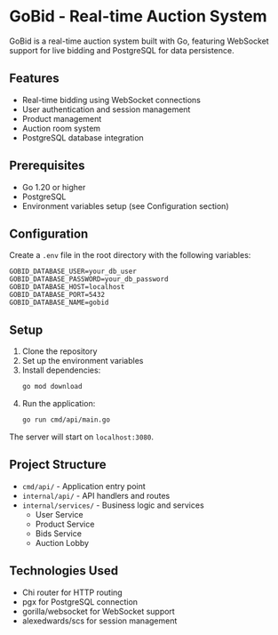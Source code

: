 # GoBid - Real-time Auction System

GoBid is a real-time auction system built with Go, featuring WebSocket support for live bidding and PostgreSQL for data persistence.

## Features

- Real-time bidding using WebSocket connections
- User authentication and session management
- Product management
- Auction room system
- PostgreSQL database integration

## Prerequisites

- Go 1.20 or higher
- PostgreSQL
- Environment variables setup (see Configuration section)

## Configuration

Create a `.env` file in the root directory with the following variables:

```env
GOBID_DATABASE_USER=your_db_user
GOBID_DATABASE_PASSWORD=your_db_password
GOBID_DATABASE_HOST=localhost
GOBID_DATABASE_PORT=5432
GOBID_DATABASE_NAME=gobid
```

## Setup

1. Clone the repository
2. Set up the environment variables
3. Install dependencies:
   ```bash
   go mod download
   ```
4. Run the application:
   ```bash
   go run cmd/api/main.go
   ```

The server will start on `localhost:3080`.

## Project Structure

- `cmd/api/` - Application entry point
- `internal/api/` - API handlers and routes
- `internal/services/` - Business logic and services
  - User Service
  - Product Service
  - Bids Service
  - Auction Lobby

## Technologies Used

- Chi router for HTTP routing
- pgx for PostgreSQL connection
- gorilla/websocket for WebSocket support
- alexedwards/scs for session management

